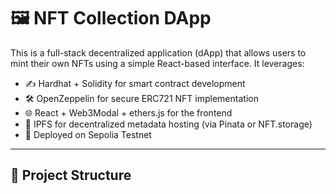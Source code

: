 # 🖼 NFT Collection DApp

This is a full-stack decentralized application (dApp) that allows users to mint their own NFTs using a simple React-based interface. It leverages:

- ✍️ Hardhat + Solidity for smart contract development
- 🛠 OpenZeppelin for secure ERC721 NFT implementation
- 🌐 React + Web3Modal + ethers.js for the frontend
- 🔗 IPFS for decentralized metadata hosting (via Pinata or NFT.storage)
- 🧪 Deployed on Sepolia Testnet

---

## 📂 Project Structure

